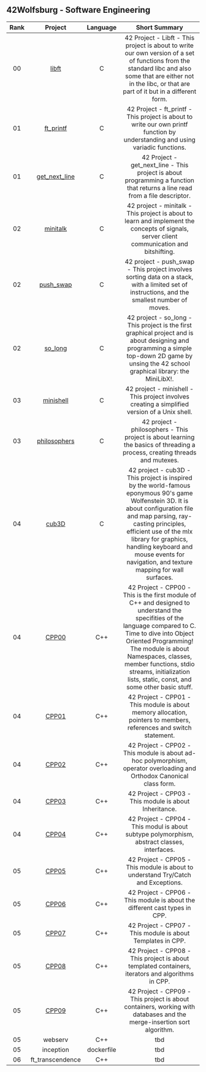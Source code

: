 ## 42Wolfsburg - Software Engineering

| Rank | Project | Language | Short Summary |
|:----:|:-------:|:--------:|:-------------:|
| 00 | [libft](https://github.com/flx25/libft) | C | 42 Project - Libft - This project is about to write our own version of a set of functions from the standard libc and also some that are either not in the libc, or that are part of it but in a different form. |
| 01 | [ft_printf](https://github.com/flx25/ft_printf) | C | 42 Project - ft_printf - This project is about to write our own printf function by understanding and using variadic functions. |
| 01 | [get_next_line](https://github.com//flx25/get_next_line) | C | 42 Project - get_next_line - This project is about programming a function that returns a line read from a file descriptor. |
| 02 | [minitalk](https://github.com/flx25/minitalk) | C | 42 project - minitalk - This project is about to learn and implement the concepts of signals, server client communication and bitshifting. |
| 02 | [push_swap](https://github.com/flx25/push_swap) | C | 42 project - push_swap - This project involves sorting data on a stack, with a limited set of instructions, and the smallest number of moves. |
| 02 | [so_long](https://github.com/flx25/so_long) | C | 42 project - so_long - This project is the first graphical project and is about designing and programming a simple top-down 2D game by unsing the 42 school graphical library: the MiniLibX!. |
| 03 | [minishell](https://github.com/flx25/minishell) | C | 42 project - minishell - This project involves creating a simplified version of a Unix shell. |
| 03 | [philosophers](https://github.com/flx25/philosophers) | C | 42 project - philosophers - This project is about learning the basics of threading a process, creating threads and mutexes.|
| 04 | [cub3D](https://github.com/flx25/cub3d) | C | 42 project - cub3D - This project is inspired by the world-famous eponymous 90's game Wolfenstein 3D. It is about configuration file and map parsing, ray-casting principles, efficient use of the mlx library for graphics, handling keyboard and mouse events for navigation, and texture mapping for wall surfaces. |
| 04 | [CPP00](https://github.com/flx25/cpp-modules/tree/master/cpp00) | C++ | 42 Project - CPP00 - This is the first module of C++ and designed to understand the specifities of the language compared to C. Time to dive into Object Oriented Programming! The module is about Namespaces, classes, member functions, stdio streams, initialization lists, static, const, and some other basic stuff. |
| 04 | [CPP01](https://github.com/flx25/cpp-modules/tree/master/cpp01) | C++ | 42 Project - CPP01 - This module is about memory allocation, pointers to members, references and switch statement. |
| 04 | [CPP02](https://github.com/flx25/cpp-modules/tree/master/cpp02) | C++ | 42 Project - CPP02 - This module is about ad-hoc polymorphism, operator overloading and Orthodox Canonical class form. |
| 04 | [CPP03](https://github.com/flx25/cpp-modules/tree/master/cpp03) | C++ | 42 Project - CPP03 - This module is about Inheritance. |
| 04 | [CPP04](https://github.com/flx25/cpp-modules/tree/master/cpp04) | C++ | 42 Project - CPP04 - This modul is about subtype polymorphism, abstract classes, interfaces. |
| 05 | [CPP05](https://github.com/flx25/cpp-modules/tree/master/cpp05) | C++ | 42 Project - CPP05 - This module is about to understand Try/Catch and Exceptions. |
| 05 | [CPP06](https://github.com/flx25/cpp-modules/tree/master/cpp06) | C++ | 42 Project - CPP06 - This module is about the different cast types in CPP. |
| 05 | [CPP07](https://github.com/flx25/cpp-modules/tree/master/cpp07) | C++ | 42 Project - CPP07 - This module is about Templates in CPP. |
| 05 | [CPP08](https://github.com/flx25/cpp-modules/tree/master/cpp08) | C++ | 42 Project - CPP08 - This project is about templated containers, iterators and algorithms in CPP. |
| 05 | [CPP09](https://github.com/flx25/cpp-modules/tree/master/cpp09) | C++ | 42 Project - CPP09 - This project is about containers, working with databases and the merge-insertion sort algorithm. |
| 05| webserv | C++ | tbd |
| 05| inception | dockerfile | tbd |
| 06| ft_transcendence | C++ | tbd |
<!--
